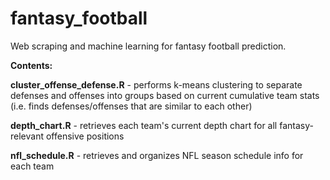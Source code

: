 # fantasy_football
Web scraping and machine learning for fantasy football prediction.



**Contents:**

**cluster_offense_defense.R** - performs k-means clustering to separate defenses and offenses into 
groups based on current cumulative team stats (i.e. finds defenses/offenses that are similar to each other)

**depth_chart.R** - retrieves each team's current depth chart for all fantasy-relevant offensive positions

**nfl_schedule.R** - retrieves and organizes NFL season schedule info for each team
